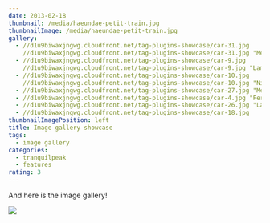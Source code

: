 ```yaml
---
date: 2013-02-18
thumbnail: /media/haeundae-petit-train.jpg
thumbnailImage: /media/haeundae-petit-train.jpg
gallery:
  - //d1u9biwaxjngwg.cloudfront.net/tag-plugins-showcase/car-31.jpg
    //d1u9biwaxjngwg.cloudfront.net/tag-plugins-showcase/car-31.jpg "Mercedes"
  - //d1u9biwaxjngwg.cloudfront.net/tag-plugins-showcase/car-9.jpg
    //d1u9biwaxjngwg.cloudfront.net/tag-plugins-showcase/car-9.jpg "Lamborghini"
  - //d1u9biwaxjngwg.cloudfront.net/tag-plugins-showcase/car-10.jpg
    //d1u9biwaxjngwg.cloudfront.net/tag-plugins-showcase/car-10.jpg "Nissan"
  - //d1u9biwaxjngwg.cloudfront.net/tag-plugins-showcase/car-27.jpg "Mercedes"
  - //d1u9biwaxjngwg.cloudfront.net/tag-plugins-showcase/car-4.jpg "Ferrari"
  - //d1u9biwaxjngwg.cloudfront.net/tag-plugins-showcase/car-26.jpg "Lamborghini"
  - //d1u9biwaxjngwg.cloudfront.net/tag-plugins-showcase/car-18.jpg
thumbnailImagePosition: left
title: Image gallery showcase
tags:
  - image gallery
categories:
  - tranquilpeak
  - features
rating: 3
---
```

And here is the image gallery!

<!--more-->

![](/media/haeundae-petit-train.jpg)
